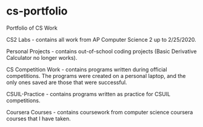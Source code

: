 # cs-portfolio
Portfolio of CS Work

CS2 Labs - contains all work from AP Computer Science 2 up to 2/25/2020.

Personal Projects - contains out-of-school coding projects (Basic Derivative Calculator no longer works).

CS Competition Work - contains programs written during official competitions. The programs were created on a personal laptop, and the only ones saved are those that were successful.

CSUIL-Practice - contains programs written as practice for CSUIL competitions.

Coursera Courses - contains coursework from computer science coursera courses that I have taken.